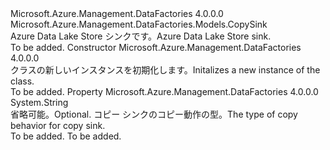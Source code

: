 <Type Name="AzureDataLakeStoreSink" FullName="Microsoft.Azure.Management.DataFactories.Models.AzureDataLakeStoreSink">
  <TypeSignature Language="C#" Value="public class AzureDataLakeStoreSink : Microsoft.Azure.Management.DataFactories.Models.CopySink" />
  <TypeSignature Language="ILAsm" Value=".class public auto ansi beforefieldinit AzureDataLakeStoreSink extends Microsoft.Azure.Management.DataFactories.Models.CopySink" />
  <TypeSignature Language="DocId" Value="T:Microsoft.Azure.Management.DataFactories.Models.AzureDataLakeStoreSink" />
  <TypeSignature Language="VB.NET" Value="Public Class AzureDataLakeStoreSink&#xA;Inherits CopySink" />
  <TypeSignature Language="F#" Value="type AzureDataLakeStoreSink = class&#xA;    inherit CopySink" />
  <AssemblyInfo>
    <AssemblyName>Microsoft.Azure.Management.DataFactories</AssemblyName>
    <AssemblyVersion>4.0.0.0</AssemblyVersion>
  </AssemblyInfo>
  <Base>
    <BaseTypeName>Microsoft.Azure.Management.DataFactories.Models.CopySink</BaseTypeName>
  </Base>
  <Interfaces />
  <Docs>
    <summary>
            <span data-ttu-id="360ba-101">Azure Data Lake Store シンクです。</span><span class="sxs-lookup"><span data-stu-id="360ba-101">Azure Data Lake Store sink.</span></span>
            </summary>
    <remarks>To be added.</remarks>
  </Docs>
  <Members>
    <Member MemberName=".ctor">
      <MemberSignature Language="C#" Value="public AzureDataLakeStoreSink ();" />
      <MemberSignature Language="ILAsm" Value=".method public hidebysig specialname rtspecialname instance void .ctor() cil managed" />
      <MemberSignature Language="DocId" Value="M:Microsoft.Azure.Management.DataFactories.Models.AzureDataLakeStoreSink.#ctor" />
      <MemberSignature Language="VB.NET" Value="Public Sub New ()" />
      <MemberType>Constructor</MemberType>
      <AssemblyInfo>
        <AssemblyName>Microsoft.Azure.Management.DataFactories</AssemblyName>
        <AssemblyVersion>4.0.0.0</AssemblyVersion>
      </AssemblyInfo>
      <Parameters />
      <Docs>
        <summary>
            <span data-ttu-id="360ba-102"><see cref="T:Microsoft.Azure.Management.DataFactories.Models.AzureDataLakeStoreSink" /> クラスの新しいインスタンスを初期化します。</span><span class="sxs-lookup"><span data-stu-id="360ba-102">Initalizes a new instance of the <see cref="T:Microsoft.Azure.Management.DataFactories.Models.AzureDataLakeStoreSink" /> class.</span></span>
            </summary>
        <remarks>To be added.</remarks>
      </Docs>
    </Member>
    <Member MemberName="CopyBehavior">
      <MemberSignature Language="C#" Value="public string CopyBehavior { get; set; }" />
      <MemberSignature Language="ILAsm" Value=".property instance string CopyBehavior" />
      <MemberSignature Language="DocId" Value="P:Microsoft.Azure.Management.DataFactories.Models.AzureDataLakeStoreSink.CopyBehavior" />
      <MemberSignature Language="VB.NET" Value="Public Property CopyBehavior As String" />
      <MemberSignature Language="F#" Value="member this.CopyBehavior : string with get, set" Usage="Microsoft.Azure.Management.DataFactories.Models.AzureDataLakeStoreSink.CopyBehavior" />
      <MemberType>Property</MemberType>
      <AssemblyInfo>
        <AssemblyName>Microsoft.Azure.Management.DataFactories</AssemblyName>
        <AssemblyVersion>4.0.0.0</AssemblyVersion>
      </AssemblyInfo>
      <ReturnValue>
        <ReturnType>System.String</ReturnType>
      </ReturnValue>
      <Docs>
        <summary>
            <span data-ttu-id="360ba-103">省略可能。</span><span class="sxs-lookup"><span data-stu-id="360ba-103">Optional.</span></span> <span data-ttu-id="360ba-104">コピー シンクのコピー動作の型。</span><span class="sxs-lookup"><span data-stu-id="360ba-104">The type of copy behavior for copy sink.</span></span>
            <see cref="T:Microsoft.Azure.Management.DataFactories.Models.CopyBehaviorType" /></summary>
        <value>To be added.</value>
        <remarks>To be added.</remarks>
      </Docs>
    </Member>
  </Members>
</Type>